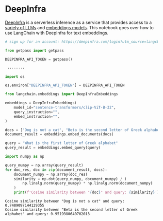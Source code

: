# DeepInfra

[DeepInfra](https://deepinfra.com/?utm_source=langchain) is a serverless inference as a service that provides access to a [variety of LLMs](https://deepinfra.com/models?utm_source=langchain) and [embeddings models](https://deepinfra.com/models?type=embeddings&utm_source=langchain). This notebook goes over how to use LangChain with DeepInfra for text embeddings.


```python
# sign up for an account: https://deepinfra.com/login?utm_source=langchain

from getpass import getpass

DEEPINFRA_API_TOKEN = getpass()
```

     ········
    


```python
import os

os.environ["DEEPINFRA_API_TOKEN"] = DEEPINFRA_API_TOKEN
```


```python
from langchain.embeddings import DeepInfraEmbeddings
```


```python
embeddings = DeepInfraEmbeddings(
    model_id="sentence-transformers/clip-ViT-B-32",
    query_instruction="",
    embed_instruction="",
)
```


```python
docs = ["Dog is not a cat", "Beta is the second letter of Greek alphabet"]
document_result = embeddings.embed_documents(docs)
```


```python
query = "What is the first letter of Greek alphabet"
query_result = embeddings.embed_query(query)
```


```python
import numpy as np

query_numpy = np.array(query_result)
for doc_res, doc in zip(document_result, docs):
    document_numpy = np.array(doc_res)
    similarity = np.dot(query_numpy, document_numpy) / (
        np.linalg.norm(query_numpy) * np.linalg.norm(document_numpy)
    )
    print(f'Cosine similarity between "{doc}" and query: {similarity}')
```

    Cosine similarity between "Dog is not a cat" and query: 0.7489097144129355
    Cosine similarity between "Beta is the second letter of Greek alphabet" and query: 0.9519380640702013
    
